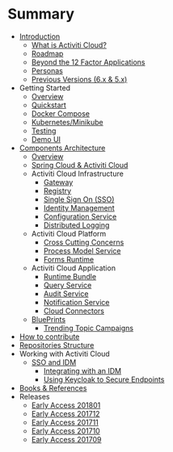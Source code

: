 # Summary

* [Introduction](README.md)
  * [What is Activiti Cloud?](introduction.md)
  * [Roadmap](roadmap.md)
  * [Beyond the 12 Factor Applications](12factor.md)
  * [Personas](personas.md)
  * [Previous Versions \(6.x & 5.x\)](previous.md)
* Getting Started
  * [Overview](getting-started/getting-started.md)
  * [Quickstart](getting-started/quickstart.md)
  * [Docker Compose](getting-started/docker.md)
  * [Kubernetes/Minikube](getting-started/minikube.md)
  * [Testing](getting-started/testing.md)
  * [Demo UI](demo-ui.md)
* [Components Architecture](components-architecture.md)
  * [Overview](/components/Overview.md)
  * [Spring Cloud & Activiti Cloud](/components/spring-cloud.md)
  * Activiti Cloud Infrastructure
    * [Gateway](/components/activiti-cloud-infra/gateway.md)
    * [Registry](/components/activiti-cloud-infra/registry.md)
    * [Single Sign On \(SSO\)](/components/activiti-cloud-infra/sso.md)
    * [Identity Management](/components/activiti-cloud-infra/idm.md)
    * [Configuration Service](/components/activiti-cloud-infra/config.md)
    * [Distributed Logging](/components/activiti-cloud-infra/logging.md)
  * Activiti Cloud Platform
    * [Cross Cutting Concerns](/components/activiti-cloud-platform/CrossCuttingConcerns.md)
    * [Process Model Service](/components/activiti-cloud-platform/ProcessModelService.md)
    * [Forms Runtime](/components/activiti-cloud-platform/FormRuntimeService.md)
  * Activiti Cloud Application
    * [Runtime Bundle](/components/activiti-cloud-app/RuntimeBundle.md)
    * [Query Service](/components/activiti-cloud-app/QueryService.md)
    * [Audit Service](/components/activiti-cloud-app/AuditService.md)
    * [Notification Service](/components/activiti-cloud-app/Notification.md)
    * [Cloud Connectors](/components/activiti-cloud-app/CloudConnectors.md)
  * [BluePrints](/blueprints/Overview.md)
    * [Trending Topic Campaigns](/blueprints/trending-topic-campaigns/TrendingTopicCampaigns.md)    
* [How to contribute](contribute.md)
* [Repositories Structure](repositories.md)
* Working with Activiti Cloud
  * [SSO and IDM](sso-and-idm.md)
    * [Integrating with an IDM](sso-and-idm/integrating-with-an-idm.md)
    * [Using Keycloak to Secure Endpoints](sso-and-idm/using-keycloak-to-secure-endpoints.md)
* [Books & References](books/reference.md)
* Releases
  * [Early Access 201801](/releases/7-EA201801.md)
  * [Early Access 201712](/releases/7-EA201712.md)
  * [Early Access 201711](/releases/7-EA201711.md)
  * [Early Access 201710](/releases/7-EA201710.md)
  * [Early Access 201709](/releases/7-EA201709.md)
